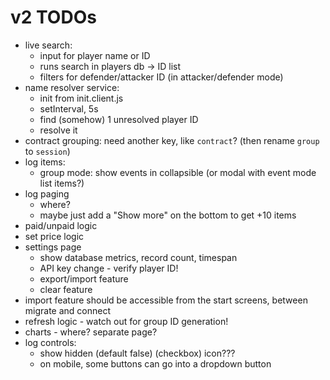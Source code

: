 # v2 TODOs

- live search:
	- input for player name or ID
	- runs search in players db -> ID list
	- filters for defender/attacker ID (in attacker/defender mode)
- name resolver service:
	- init from init.client.js
	- setInterval, 5s
	- find (somehow) 1 unresolved player ID
	- resolve it
- contract grouping: need another key, like `contract`? (then rename `group` to `session`)
- log items:
	- group mode: show events in collapsible (or modal with event mode list items?)
- log paging
	- where?
	- maybe just add a "Show more" on the bottom to get +10 items
- paid/unpaid logic
- set price logic
- settings page
	- show database metrics, record count, timespan
	- API key change - verify player ID!
	- export/import feature
	- clear feature
- import feature should be accessible from the start screens, between migrate and connect
- refresh logic - watch out for group ID generation!
- charts - where? separate page?
- log controls:
	- show hidden (default false) (checkbox) icon???
	- on mobile, some buttons can go into a dropdown button

